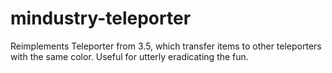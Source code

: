 # mindustry-teleporter
Reimplements Teleporter from 3.5, which transfer items to other teleporters with the same color. Useful for utterly eradicating the fun.
